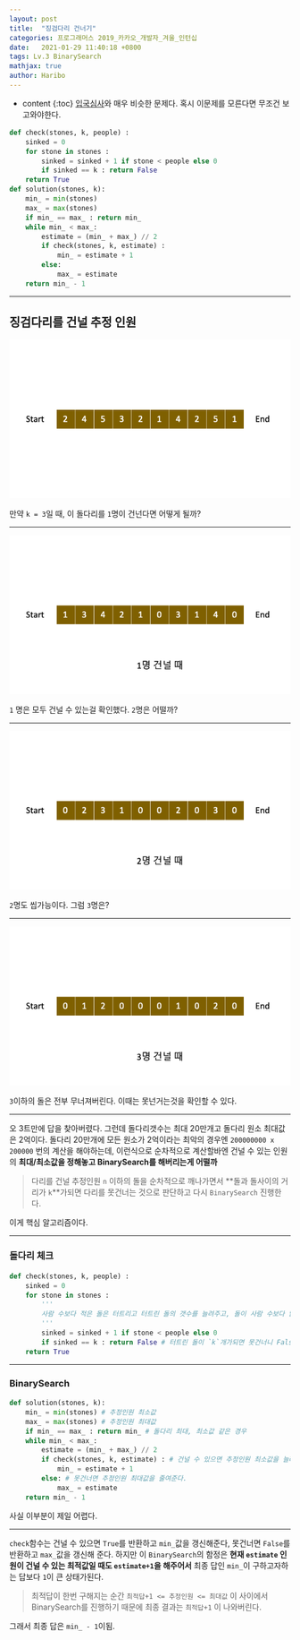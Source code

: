 ```yaml
---
layout: post
title:  "징검다리 건너기"
categories: 프로그래머스 2019_카카오_개발자_겨울_인턴십
date:   2021-01-29 11:40:18 +0800
tags: Lv.3 BinarySearch
mathjax: true
author: Haribo
---
```


* content
{:toc}
[입국심사](https://gkalstn000.github.io/2021/01/25/%EC%9E%85%EA%B5%AD%EC%8B%AC%EC%82%AC/)와 매우 비슷한 문제다. 혹시 이문제를 모른다면 무조건 보고와야한다.

```python
def check(stones, k, people) :
    sinked = 0
    for stone in stones :
        sinked = sinked + 1 if stone < people else 0 
        if sinked == k : return False
    return True
def solution(stones, k):
    min_ = min(stones)
    max_ = max(stones)
    if min_ == max_ : return min_
    while min_ < max_: 
        estimate = (min_ + max_) // 2 
        if check(stones, k, estimate) : 
            min_ = estimate + 1
        else:
            max_ = estimate
    return min_ - 1
```

---









## 징검다리를 건널 추정 인원

![](/images/bridge/bridge.png)

만약 `k = 3`일 때, 이  돌다리를 `1`명이 건넌다면 어떻게 될까?

---

![](/images/bridge/b1.png)

`1` 명은 모두 건널 수 있는걸 확인했다. `2`명은 어떨까?

---

![](/images/bridge/b2.png)

`2`명도 씹가능이다. 그럼 `3`명은?

---

![](/images/bridge/b3.png)

`3`이하의 돌은 전부 무너져버린다. 이때는 못넌거는것을 확인할 수 있다.  

---

오 3트만에 답을 찾아버렸다. 그런데 돌다리갯수는 최대 20만개고 돌다리 원소 최대값은 2억이다. 돌다리 20만개에 모든 원소가 2억이라는 최악의 경우엔 `200000000 x 200000` 번의 계산을 해야하는데, 이런식으로 순차적으로 계산할바엔 건널 수 있는 인원의 **최대/최소값을 정해놓고 BinarySearch를 해버리는게 어떨까**

> 다리를 건널 추정인원 `n` 이하의 돌을 순차적으로 깨나가면서 **돌과 돌사이의 거리가 `k`**가되면 다리를 못건너는 것으로 판단하고 다시 `BinarySearch` 진행한다.

이게 핵심 알고리즘이다.

---

### 돌다리 체크

```python
def check(stones, k, people) :
    sinked = 0
    for stone in stones :
        '''
        사람 수보다 적은 돌은 터트리고 터트린 돌의 갯수를 늘려주고, 돌이 사람 수보다 많으면 다시 터트린 돌의 수를 리셋시킨다.
        '''
        sinked = sinked + 1 if stone < people else 0 
        if sinked == k : return False # 터트린 돌이 `k`개가되면 못건너니 False리턴
    return True
```

---

### BinarySearch

```python
def solution(stones, k):
    min_ = min(stones) # 추정인원 최소값
    max_ = max(stones) # 추정인원 최대값
    if min_ == max_ : return min_ # 돌다리 최대, 최소값 같은 경우
    while min_ < max_: 
        estimate = (min_ + max_) // 2 
        if check(stones, k, estimate) : # 건널 수 있으면 추정인원 최소값을 늘려준다.
            min_ = estimate + 1
        else: # 못건너면 추정인원 최대값을 줄여준다.
            max_ = estimate
    return min_ - 1
```

사실 이부분이 제일 어렵다.   

---

 `check`함수는 건널 수 있으면 `True`를 반환하고 `min_`값을 갱신해준다, 못건너면 `False`를 반환하고 `max_`값을 갱신해 준다. 하지만 이 `BinarySearch`의 함정은 **현재 `estimate` 인원이 건널 수 있는 최적값일 때도 `estimate+1`을 해주어서** 최종 답인 `min_`이 구하고자하는 답보다 `1`이 큰 상태가된다. 

> 최적답이 한번 구해지는 순간 `최적답+1 <= 추정인원 <= 최대값` 이 사이에서 BinarySearch를 진행하기 때문에 최종 결과는 `최적답+1` 이 나와버린다.

그래서 최종 답은 `min_ - 1`이됨.

